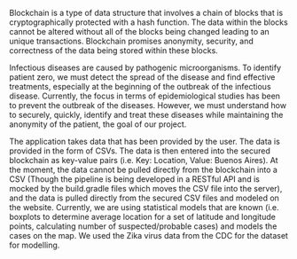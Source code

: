 Blockchain is a type of data structure that involves a chain of blocks that is cryptographically protected with a hash function.  The data within the blocks cannot be altered without all of the blocks being changed leading to an unique transactions.  Blockchain promises anonymity, security, and correctness of the data being stored within these blocks.  

Infectious diseases are caused by pathogenic microorganisms. 
To identify patient zero, we must detect the spread of the disease and find effective treatments, especially at the beginning 
of the outbreak of the infectious disease. Currently, the focus in terms of epidemiological studies has been to prevent the 
outbreak of the diseases.  However, we must understand how to securely, quickly, identify and treat these diseases while 
maintaining the anonymity of the patient, the goal of our project.

The application takes data that has been provided by the user.  The data is provided in the form of CSVs.  The data is then entered into the secured blockchain as key-value pairs (i.e. Key: Location, Value: Buenos Aires).  At the moment, the data cannot be pulled directly from the blockchain into a CSV (Though the pipeline is being developed in a RESTful API and is mocked by the build.gradle files which moves the CSV file into the server), and the data is pulled directly from the secured CSV files and modeled on the website.  Currently, we are using statistical models that are known (i.e. boxplots to determine average location for a set of latitude and longitude points, calculating number of suspected/probable cases) and models the cases on the map.  We used the Zika virus data from the CDC for the dataset for modelling.   
